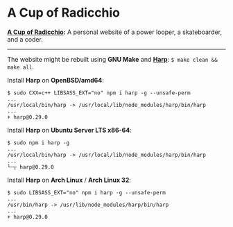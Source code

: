 # A Cup of Radicchio

**[A Cup of Radicchio](http://rgolubtsov.github.io "A Cup of Radicchio: A personal website of a power looper, a skateboarder, and a coder"):** A personal website of a power looper, a skateboarder, and a coder.

---

The website might be rebuilt using **GNU Make** and **[Harp](http://harpjs.com "Harp, the static web server with built-in preprocessing")**: `$ make clean && make all`.

Install **Harp** on **OpenBSD/amd64**:

```
$ sudo CXX=c++ LIBSASS_EXT="no" npm i harp -g --unsafe-perm
...
/usr/local/bin/harp -> /usr/local/lib/node_modules/harp/bin/harp
...
+ harp@0.29.0
```

Install **Harp** on **Ubuntu Server LTS x86-64**:

```
$ sudo npm i harp -g
...
/usr/local/bin/harp -> /usr/local/lib/node_modules/harp/bin/harp
...
└─┬ harp@0.29.0
```

Install **Harp** on **Arch Linux** / **Arch Linux 32**:

```
$ sudo LIBSASS_EXT="no" npm i harp -g --unsafe-perm
...
/usr/bin/harp -> /usr/lib/node_modules/harp/bin/harp
...
+ harp@0.29.0
```
